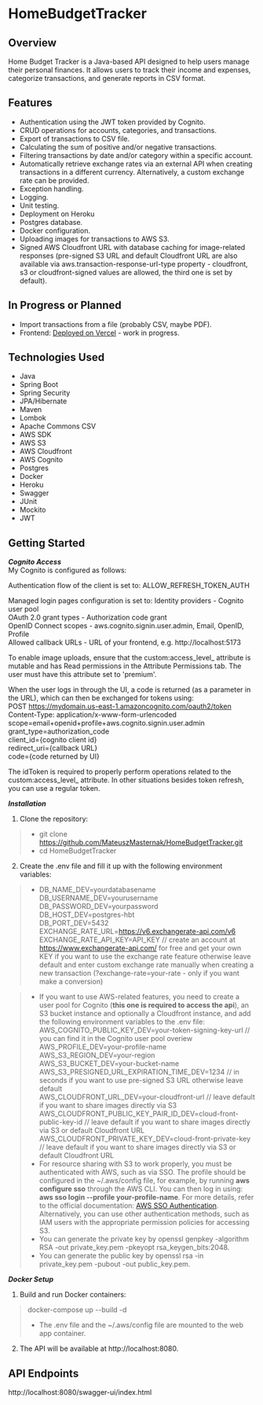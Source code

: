 # HomeBudgetTracker

## Overview
Home Budget Tracker is a Java-based API designed to help users manage their personal finances. It allows users to track their income and expenses, categorize transactions, and generate reports in CSV format.  

## Features
* Authentication using the JWT token provided by Cognito.  
* CRUD operations for accounts, categories, and transactions.
* Export of transactions to CSV file.  
* Calculating the sum of positive and/or negative transactions.  
* Filtering transactions by date and/or category within a specific account.
* Automatically retrieve exchange rates via an external API when creating transactions in a different currency. Alternatively, a custom exchange rate can be provided.
* Exception handling.
* Logging.  
* Unit testing.  
* Deployment on Heroku  
* Postgres database.  
* Docker configuration.  
* Uploading images for transactions to AWS S3.  
* Signed AWS Cloudfront URL with database caching for image-related responses (pre-signed S3 URL and default Cloudfront URL are also available via aws.transaction-response-url-type property - cloudfront, s3 or cloudfront-signed values are allowed, the third one is set by default).  

## In Progress or Planned
* Import transactions from a file (probably CSV, maybe PDF).  
* Frontend: [Deployed on Vercel](https://home-budget-tracker.vercel.app/) - work in progress.  

## Technologies Used
* Java  
* Spring Boot  
* Spring Security  
* JPA/Hibernate  
* Maven  
* Lombok  
* Apache Commons CSV  
* AWS SDK  
* AWS S3  
* AWS Cloudfront  
* AWS Cognito  
* Postgres  
* Docker  
* Heroku  
* Swagger  
* JUnit  
* Mockito  
* JWT   

## Getting Started
***Cognito Access***  
My Cognito is configured as follows:

Authentication flow of the client is set to:
ALLOW_REFRESH_TOKEN_AUTH

Managed login pages configuration is set to: 
Identity providers - Cognito user pool  
OAuth 2.0 grant types - Authorization code grant  
OpenID Connect scopes - aws.cognito.signin.user.admin, Email, OpenID, Profile  
Allowed callback URLs - URL of your frontend, e.g. http://localhost:5173  

To enable image uploads, ensure that the custom:access_level_ attribute is mutable and has Read permissions in the Attribute Permissions tab. The user must have this attribute set to 'premium'.

When the user logs in through the UI, a code is returned (as a parameter in the URL), which can then be exchanged for tokens using:  
POST https://mydomain.us-east-1.amazoncognito.com/oauth2/token  
Content-Type: application/x-www-form-urlencoded  
scope=email+openid+profile+aws.cognito.signin.user.admin  
grant_type=authorization_code  
client_id={cognito client id}  
redirect_uri={callback URL}  
code={code returned by UI}  

The idToken is required to properly perform operations related to the custom:access_level_ attribute. In other situations besides token refresh, you can use a regular token.

***Installation***
1. Clone the repository:  
> * git clone https://github.com/MateuszMasternak/HomeBudgetTracker.git  
> * cd HomeBudgetTracker  
2. Create the .env file and fill it up with the following environment variables:  
> * DB_NAME_DEV=yourdatabasename  
> DB_USERNAME_DEV=yourusername  
> DB_PASSWORD_DEV=yourpassword  
> DB_HOST_DEV=postgres-hbt  
> DB_PORT_DEV=5432  
> EXCHANGE_RATE_URL=https://v6.exchangerate-api.com/v6  
> EXCHANGE_RATE_API_KEY=API_KEY // create an account at https://www.exchangerate-api.com/ for free and get your own KEY if you want to use the exchange rate feature otherwise leave default and enter custom exchange rate manually when creating a new transaction (?exchange-rate=your-rate - only if you want make a conversion)

> * If you want to use AWS-related features, you need to create a user pool for Cognito (**this one is required to access the api**), an S3 bucket instance and optionally a Cloudfront instance, and add the following environment variables to the .env file:  
> AWS_COGNITO_PUBLIC_KEY_DEV=your-token-signing-key-url // you can find it in the Cognito user pool overiew
> AWS_PROFILE_DEV=your-profile-name  
> AWS_S3_REGION_DEV=your-region  
> AWS_S3_BUCKET_DEV=your-bucket-name  
> AWS_S3_PRESIGNED_URL_EXPIRATION_TIME_DEV=1234 // in seconds if you want to use pre-signed S3 URL otherwise leave default  
> AWS_CLOUDFRONT_URL_DEV=your-cloudfront-url // leave default if you want to share images directly via S3  
> AWS_CLOUDFRONT_PUBLIC_KEY_PAIR_ID_DEV=cloud-front-public-key-id // leave default if you want to share images directly via S3 or default Cloudfront URL  
> AWS_CLOUDFRONT_PRIVATE_KEY_DEV=cloud-front-private-key // leave default if you want to share images directly via S3 or default Cloudfront URL  
> * For resource sharing with S3 to work properly, you must be authenticated with AWS, such as via SSO. The profile should be configured in the ~/.aws/config file, for example, by running **aws configure sso** through the AWS CLI. You can then log in using: **aws sso login --profile your-profile-name**. For more details, refer to the official documentation: [AWS SSO Authentication](https://docs.aws.amazon.com/sdkref/latest/guide/access-sso.html). Alternatively, you can use other authentication methods, such as IAM users with the appropriate permission policies for accessing S3.
> * You can generate the private key by openssl genpkey -algorithm RSA -out private_key.pem -pkeyopt rsa_keygen_bits:2048.  
> * You can generate the public key by openssl rsa -in private_key.pem -pubout -out public_key.pem.  

***Docker Setup***
1. Build and run Docker containers:  
> docker-compose up --build -d  
> * The .env file and the ~/.aws/config file are mounted to the web app container.  
2. The API will be available at http://localhost:8080.

## API Endpoints
http://localhost:8080/swagger-ui/index.html
